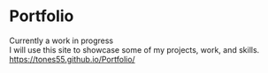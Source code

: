 # Portfolio  
Currently a work in progress  
I will use this site to showcase some of my projects, work, and skills.  
https://tones55.github.io/Portfolio/
